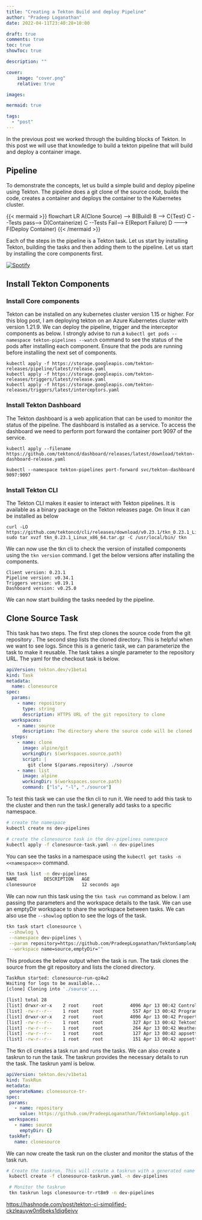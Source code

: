 ```yaml
---
title: "Creating a Tekton Build and deploy Pipeline"
author: "Pradeep Loganathan"
date: 2022-04-11T23:40:28+10:00

draft: true
comments: true
toc: true
showToc: true

description: ""

cover:
    image: "cover.png"
    relative: true

images:

mermaid: true

tags:
  - "post"
---
```


In the previous post we worked through the building blocks of Tekton. In this post we will use that knowledge to build a tekton pipeline that will build and deploy a container image.

## Pipeline

To demonstrate the concepts, let us build a simple build and deploy pipeline using Tekton. The pipeline does a git clone of the source code, builds the code, creates a container and deploys the container to the Kubernetes cluster.

{{< mermaid >}}
flowchart  LR
A(Clone Source) --> B(Build)
B --> C{Test}
C --Tests pass--> D(Containerize)
C --Tests Fail--> E(Report Failure)
D ---> F(Deploy Container)
{{< /mermaid >}}

Each of the steps in the pipeline is a Tekton task. Let us start by installing Tekton, building the tasks and then adding them to the pipeline. Let us start by installing the core components first.

[![Spotify](https://spotify-github-readme.vercel.app/api/spotify)](https://open.spotify.com/embed/episode/6v8ugYvufK1WU6VHrHoonK)
<!-- 
<iframe style="border-radius:12px" src="https://open.spotify.com/embed/episode/6v8ugYvufK1WU6VHrHoonK?utm_source=generator" width="100%" height="232" frameBorder="0" allowfullscreen="" allow="autoplay; clipboard-write; encrypted-media; fullscreen; picture-in-picture"></iframe> -->

## Install Tekton Components

### Install Core components

Tekton can be installed on any kubernetes cluster version 1.15 or higher. For this blog post, I am deploying tekton on an Azure Kubernetes cluster with version 1.21.9. We can deploy the pipeline, trigger and the interceptor components as below. I strongly advise to run a ```kubectl get pods --namespace tekton-pipelines --watch``` command to see the status of the pods after installing each component. Ensure that the pods are running before installing the next set of components.

```shell
kubectl apply -f https://storage.googleapis.com/tekton-releases/pipeline/latest/release.yaml
kubectl apply -f https://storage.googleapis.com/tekton-releases/triggers/latest/release.yaml
kubectl apply -f https://storage.googleapis.com/tekton-releases/triggers/latest/interceptors.yaml
```

### Install Tekton Dashboard

The Tekton dashboard is a web application that can be used to monitor the status of the pipeline. The dashboard is installed as a service.  To access the dashboard we need to perform port forward the container port 9097 of the service.

```shell
kubectl apply --filename https://github.com/tektoncd/dashboard/releases/latest/download/tekton-dashboard-release.yaml

kubectl --namespace tekton-pipelines port-forward svc/tekton-dashboard 9097:9097
```

### Install Tekton CLI

The Tekton CLI makes it easier to interact with Tekton pipelines. It is available as a binary package on the Tekton releases page. On linux it can be installed as below

```shell
curl -LO https://github.com/tektoncd/cli/releases/download/v0.23.1/tkn_0.23.1_Linux_x86_64.tar.gz
sudo tar xvzf tkn_0.23.1_Linux_x86_64.tar.gz -C /usr/local/bin/ tkn
```

We can now use the tkn cli to check the version of installed components using the ```tkn version``` command. I get the below versions after installing the components.

```shell
Client version: 0.23.1
Pipeline version: v0.34.1
Triggers version: v0.19.1
Dashboard version: v0.25.0
```

We can now start building the tasks needed by the pipeline.

## Clone Source Task

This task has two steps. The first step clones the source code from the git repository . The second step lists the cloned directory. This is helpful when we want to see logs. Since this is a generic task, we can parameterize the task to make it reusable. The task takes a single parameter to the repository URL. The yaml for the checkout task is below.

```yaml
apiVersion: tekton.dev/v1beta1
kind: Task
metadata:
  name: clonesource
spec:
  params:
    - name: repository
      type: string
      description: HTTPS URL of the git repository to clone
  workspaces:
    - name: source
      description: The directory where the source code will be cloned
  steps:
    - name: clone
      image: alpine/git
      workingDir: $(workspaces.source.path)
      script: |
        git clone $(params.repository) ./source
    - name: list
      image: alpine
      workingDir: $(workspaces.source.path)
      command: ["ls", "-l", "./source"]
```

To test this task we can use the tkn cli to run it. We need to add this task to the cluster and then run the task.I generally add tasks to a specific namespace.

```bash
# create the namespace
kubectl create ns dev-pipelines

# create the clonesource task in the dev-pipelines namespace 
kubectl apply -f clonesource-task.yaml -n dev-pipelines

```

You can see the tasks in a namespace using the ```kubectl get tasks -n <<namespace>>``` command.

```bash
tkn task list -n dev-pipelines
NAME          DESCRIPTION   AGE
clonesource                 12 seconds ago
```

We can now run this task using the ```tkn task run``` command as below. I am passing the parameters and the workspace details to the task. We can use an emptyDir workspace to share the workspace between tasks. We can also use the ```--showlog``` option to see the logs of the task.

```bash
tkn task start clonesource \
 --showlog \
 --namespace dev-pipelines \
 --param repository=https://github.com/PradeepLoganathan/TektonSampleApp \
 --workspace name=source,emptyDir=""
 ```

 This produces the below output when the task is run. The task clones the source from the git repository and lists the cloned directory.

 ```bash
 TaskRun started: clonesource-run-qz4w2
Waiting for logs to be available...
[clone] Cloning into './source'...

[list] total 28
[list] drwxr-xr-x    2 root     root          4096 Apr 13 00:42 Controllers
[list] -rw-r--r--    1 root     root           557 Apr 13 00:42 Program.cs
[list] drwxr-xr-x    2 root     root          4096 Apr 13 00:42 Properties
[list] -rw-r--r--    1 root     root           327 Apr 13 00:42 TektonSampleApp.csproj
[list] -rw-r--r--    1 root     root           264 Apr 13 00:42 WeatherForecast.cs
[list] -rw-r--r--    1 root     root           127 Apr 13 00:42 appsettings.Development.json
[list] -rw-r--r--    1 root     root           151 Apr 13 00:42 appsettings.json
 ```

 The tkn cli creates a task run and runs the tasks. We can also create a taskrun to run the task. The taskrun provides the necessary details to run the task. The taskrun yaml is below.

 ```yaml
 apiVersion: tekton.dev/v1beta1
kind: TaskRun
metadata:
  generateName: clonesource-tr-
spec:
  params:
    - name: repository
      value: https://github.com/PradeepLoganathan/TektonSampleApp.git
  workspaces:
    - name: source
      emptyDir: {}
  taskRef:
    name: clonesource
 ```

 We can now create the task run on the cluster and monitor the status of the task run.

 ```bash
 # Create the taskrun. This will create a taskrun with a generated name
  kubectl create -f clonesource-taskrun.yaml -n dev-pipelines

  # Monitor the taskrun
  tkn taskrun logs clonesource-tr-rt8m9 -n dev-pipelines
  ```

  <https://hashnode.com/post/tekton-ci-simplified-ckzleauyw0n6beks1diq6ejvv>